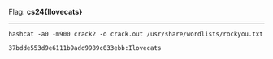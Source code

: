 Flag: **cs24{Ilovecats}**

---

`hashcat -a0 -m900 crack2 -o crack.out /usr/share/wordlists/rockyou.txt`

```
37bdde553d9e6111b9add9989c033ebb:Ilovecats
```